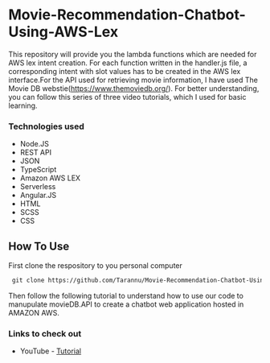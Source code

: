 # Movie-Recommendation-Chatbot-Using-AWS-Lex

This repository will provide you the lambda functions which are needed for AWS lex intent creation. For each function  written in the handler.js file, a corresponding intent with slot values has to be created in the AWS lex interface.For the API used for retrieving movie information, I have used The Movie DB webstie(https://www.themoviedb.org/). For better understanding, you can follow this series of three video tutorials, which I used for basic learning.

### Technologies used
- Node.JS
- REST API
- JSON
- TypeScript
- Amazon AWS LEX
- Serverless
- Angular.JS
- HTML
- SCSS
- CSS
## How To Use
First clone the respository to you personal computer 

```html
 git clone https://github.com/Tarannu/Movie-Recommendation-Chatbot-Using-AWS-Lex.git
```
Then follow the following tutorial to understand how to use our code to manupulate movieDB.API to create a chatbot web application hosted in AMAZON AWS.

### Links to check out

- YouTube - [Tutorial](https://www.youtube.com/watch?v=NWK6aT0ZENw)
